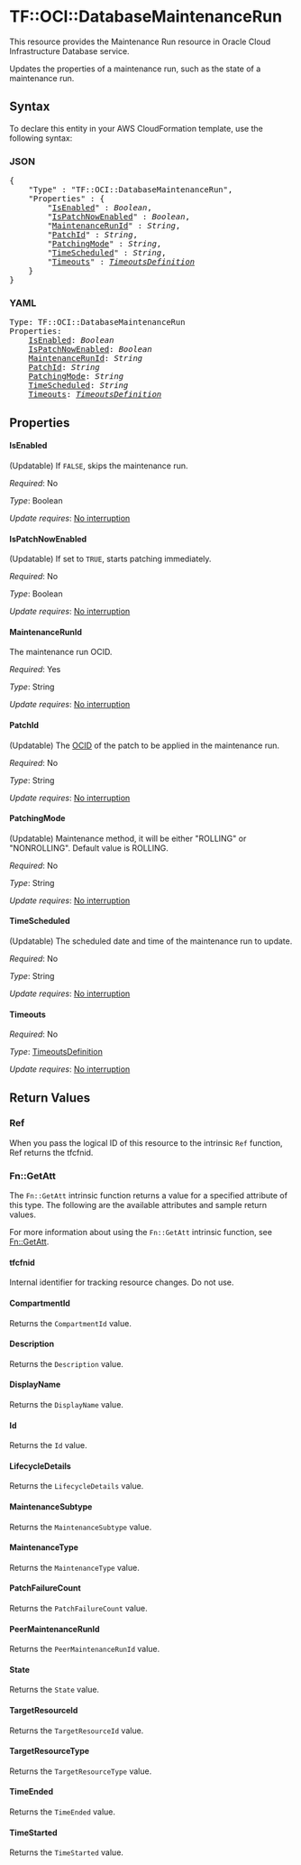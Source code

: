 # TF::OCI::DatabaseMaintenanceRun

This resource provides the Maintenance Run resource in Oracle Cloud Infrastructure Database service.

Updates the properties of a maintenance run, such as the state of a maintenance run.

## Syntax

To declare this entity in your AWS CloudFormation template, use the following syntax:

### JSON

<pre>
{
    "Type" : "TF::OCI::DatabaseMaintenanceRun",
    "Properties" : {
        "<a href="#isenabled" title="IsEnabled">IsEnabled</a>" : <i>Boolean</i>,
        "<a href="#ispatchnowenabled" title="IsPatchNowEnabled">IsPatchNowEnabled</a>" : <i>Boolean</i>,
        "<a href="#maintenancerunid" title="MaintenanceRunId">MaintenanceRunId</a>" : <i>String</i>,
        "<a href="#patchid" title="PatchId">PatchId</a>" : <i>String</i>,
        "<a href="#patchingmode" title="PatchingMode">PatchingMode</a>" : <i>String</i>,
        "<a href="#timescheduled" title="TimeScheduled">TimeScheduled</a>" : <i>String</i>,
        "<a href="#timeouts" title="Timeouts">Timeouts</a>" : <i><a href="timeoutsdefinition.md">TimeoutsDefinition</a></i>
    }
}
</pre>

### YAML

<pre>
Type: TF::OCI::DatabaseMaintenanceRun
Properties:
    <a href="#isenabled" title="IsEnabled">IsEnabled</a>: <i>Boolean</i>
    <a href="#ispatchnowenabled" title="IsPatchNowEnabled">IsPatchNowEnabled</a>: <i>Boolean</i>
    <a href="#maintenancerunid" title="MaintenanceRunId">MaintenanceRunId</a>: <i>String</i>
    <a href="#patchid" title="PatchId">PatchId</a>: <i>String</i>
    <a href="#patchingmode" title="PatchingMode">PatchingMode</a>: <i>String</i>
    <a href="#timescheduled" title="TimeScheduled">TimeScheduled</a>: <i>String</i>
    <a href="#timeouts" title="Timeouts">Timeouts</a>: <i><a href="timeoutsdefinition.md">TimeoutsDefinition</a></i>
</pre>

## Properties

#### IsEnabled

(Updatable) If `FALSE`, skips the maintenance run.

_Required_: No

_Type_: Boolean

_Update requires_: [No interruption](https://docs.aws.amazon.com/AWSCloudFormation/latest/UserGuide/using-cfn-updating-stacks-update-behaviors.html#update-no-interrupt)

#### IsPatchNowEnabled

(Updatable) If set to `TRUE`, starts patching immediately.

_Required_: No

_Type_: Boolean

_Update requires_: [No interruption](https://docs.aws.amazon.com/AWSCloudFormation/latest/UserGuide/using-cfn-updating-stacks-update-behaviors.html#update-no-interrupt)

#### MaintenanceRunId

The maintenance run OCID.

_Required_: Yes

_Type_: String

_Update requires_: [No interruption](https://docs.aws.amazon.com/AWSCloudFormation/latest/UserGuide/using-cfn-updating-stacks-update-behaviors.html#update-no-interrupt)

#### PatchId

(Updatable) The [OCID](https://docs.cloud.oracle.com/iaas/Content/General/Concepts/identifiers.htm) of the patch to be applied in the maintenance run.

_Required_: No

_Type_: String

_Update requires_: [No interruption](https://docs.aws.amazon.com/AWSCloudFormation/latest/UserGuide/using-cfn-updating-stacks-update-behaviors.html#update-no-interrupt)

#### PatchingMode

(Updatable) Maintenance method, it will be either "ROLLING" or "NONROLLING". Default value is ROLLING.

_Required_: No

_Type_: String

_Update requires_: [No interruption](https://docs.aws.amazon.com/AWSCloudFormation/latest/UserGuide/using-cfn-updating-stacks-update-behaviors.html#update-no-interrupt)

#### TimeScheduled

(Updatable) The scheduled date and time of the maintenance run to update.

_Required_: No

_Type_: String

_Update requires_: [No interruption](https://docs.aws.amazon.com/AWSCloudFormation/latest/UserGuide/using-cfn-updating-stacks-update-behaviors.html#update-no-interrupt)

#### Timeouts

_Required_: No

_Type_: <a href="timeoutsdefinition.md">TimeoutsDefinition</a>

_Update requires_: [No interruption](https://docs.aws.amazon.com/AWSCloudFormation/latest/UserGuide/using-cfn-updating-stacks-update-behaviors.html#update-no-interrupt)

## Return Values

### Ref

When you pass the logical ID of this resource to the intrinsic `Ref` function, Ref returns the tfcfnid.

### Fn::GetAtt

The `Fn::GetAtt` intrinsic function returns a value for a specified attribute of this type. The following are the available attributes and sample return values.

For more information about using the `Fn::GetAtt` intrinsic function, see [Fn::GetAtt](https://docs.aws.amazon.com/AWSCloudFormation/latest/UserGuide/intrinsic-function-reference-getatt.html).

#### tfcfnid

Internal identifier for tracking resource changes. Do not use.

#### CompartmentId

Returns the <code>CompartmentId</code> value.

#### Description

Returns the <code>Description</code> value.

#### DisplayName

Returns the <code>DisplayName</code> value.

#### Id

Returns the <code>Id</code> value.

#### LifecycleDetails

Returns the <code>LifecycleDetails</code> value.

#### MaintenanceSubtype

Returns the <code>MaintenanceSubtype</code> value.

#### MaintenanceType

Returns the <code>MaintenanceType</code> value.

#### PatchFailureCount

Returns the <code>PatchFailureCount</code> value.

#### PeerMaintenanceRunId

Returns the <code>PeerMaintenanceRunId</code> value.

#### State

Returns the <code>State</code> value.

#### TargetResourceId

Returns the <code>TargetResourceId</code> value.

#### TargetResourceType

Returns the <code>TargetResourceType</code> value.

#### TimeEnded

Returns the <code>TimeEnded</code> value.

#### TimeStarted

Returns the <code>TimeStarted</code> value.

